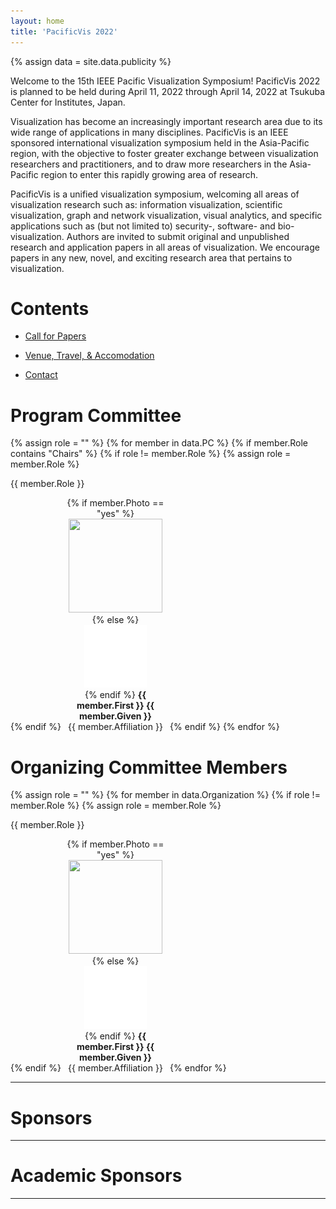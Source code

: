```yaml
---
layout: home
title: 'PacificVis 2022'
---
```


{% assign data = site.data.publicity %}

Welcome to the 15th IEEE Pacific Visualization Symposium!  PacificVis 2022 <!-- will --> is planned to be held during April 11, 2022 through April 14, 2022 at Tsukuba Center for Institutes, Japan.

Visualization has become an increasingly important research area due to its wide range of applications in many disciplines. PacificVis is an IEEE sponsored international visualization symposium held in the Asia-Pacific region, with the objective to foster greater exchange between visualization researchers and practitioners, and to draw more researchers in the Asia-Pacific region to enter this rapidly growing area of research.

PacificVis is a unified visualization symposium, welcoming all areas of visualization research such as: information visualization, scientific visualization, graph and network visualization, visual analytics, and specific applications such as (but not limited to) security-, software- and bio-visualization. Authors are invited to submit original and unpublished research and application papers in all areas of visualization. We encourage papers in any new, novel, and exciting research area that pertains to visualization.

# Contents

- [Call for Papers](cfp/)

- [Venue, Travel, & Accomodation](venue/)

- [Contact](contact/)

# Program Committee

{% assign role = "" %}
{% for member in data.PC %}
  {% if member.Role contains "Chairs" %}
    {% if role != member.Role %}
      {% assign role = member.Role %}
<p class="pc-role">{{ member.Role }}</p>
    {% endif %}
<div style="display: inline-block; width: 33%; text-align: center;">
    {% if member.Photo == "yes" %}
<img src="assets/images/pc/{{ member.First }}_{{ member.Given }}.jpg"
     class="circle" width="150" height="150" /><br />
    {% else %}
<img src="assets/images/oc/nobody.jpg" width="100" height="100" /><br />
    {% endif %}
<strong>{{ member.First }} {{ member.Given }}</strong><br/>
{{ member.Affiliation }}
</div>
  {% endif %}
{% endfor %}


# Organizing Committee Members

{% assign role = "" %}
{% for member in data.Organization %}
  {% if role != member.Role %}
    {% assign role = member.Role %}
<p class="oc-role">{{ member.Role }}</p>
  {% endif %}
<div style="display: inline-block; width: 33%; text-align: center;">
  {% if member.Photo == "yes" %}
<img src="assets/images/oc/{{ member.First }}_{{ member.Given }}.jpg"
     class="circle" width="150" height="150" /><br />
  {% else %}
<img src="assets/images/oc/nobody.jpg" width="100" height="100" /><br />
  {% endif %}
<strong>{{ member.First }} {{ member.Given }}</strong><br/>
{{ member.Affiliation }}
</div>
{% endfor %}

---

# Sponsors

---

# Academic Sponsors

---
